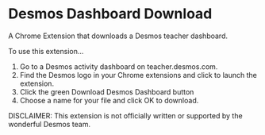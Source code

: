 # Desmos Dashboard Download
A Chrome Extension that downloads a Desmos teacher dashboard.

To use this extension...
1) Go to a Desmos activity dashboard on teacher.desmos.com.
2) Find the Desmos logo in your Chrome extensions and click to launch the extension.
3) Click the green Download Desmos Dashboard button
4) Choose a name for your file and click OK to download.

DISCLAIMER: This extension is not officially written or supported by the wonderful Desmos team.